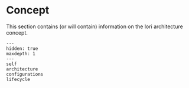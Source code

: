 # Concept

This section contains (or will contain) information on the lori architecture concept.

```{toctree}
---
hidden: true
maxdepth: 1
---
self
architecture
configurations
lifecycle
```
